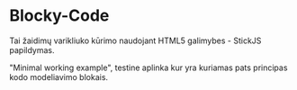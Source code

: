 # Blocky-Code 
Tai žaidimų varikliuko kūrimo naudojant HTML5 galimybes - StickJS papildymas.

"Minimal working example", testine aplinka kur yra kuriamas pats principas kodo modeliavimo blokais.


